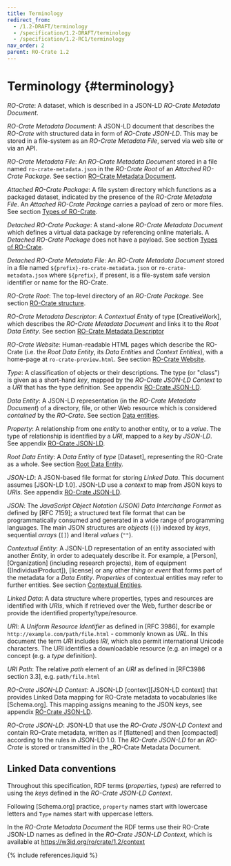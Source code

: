 ```yaml
---
title: Terminology
redirect_from:
  - /1.2-DRAFT/terminology
  - /specification/1.2-DRAFT/terminology
  - /specification/1.2-RC1/terminology
nav_order: 2
parent: RO-Crate 1.2
---
```

<!--
   Copyright 2019-2020 University of Technology Sydney
   Copyright 2019-2023 The University of Manchester UK 
   Copyright 2019-2025 RO-Crate contributors <https://github.com/ResearchObject/ro-crate/graphs/contributors>

   Licensed under the Apache License, Version 2.0 (the "License");
   you may not use this file except in compliance with the License.
   You may obtain a copy of the License at

       http://www.apache.org/licenses/LICENSE-2.0

   Unless required by applicable law or agreed to in writing, software
   distributed under the License is distributed on an "AS IS" BASIS,
   WITHOUT WARRANTIES OR CONDITIONS OF ANY KIND, either express or implied.
   See the License for the specific language governing permissions and
   limitations under the License.
-->

# Terminology {#terminology}


_RO-Crate_: A dataset, which is described in a JSON-LD _RO-Crate Metadata Document_. 

_RO-Crate Metadata Document_: A JSON-LD document that describes the _RO-Crate_ with structured data in form of _RO-Crate JSON-LD_. This may be stored in a file-system as an _RO-Crate Metadata File_, served via web site or via an API. 

_RO-Crate Metadata File_: An _RO-Crate Metadata Document_ stored in a file named  `ro-crate-metadata.json` in the _RO-Crate Root_ of an _Attached RO-Crate Package_. See section [RO-Crate Metadata Document](structure#ro-crate-metadata-document-ro-crate-metadatajson). 

_Attached RO-Crate Package_: A file system directory which functions as a packaged dataset, indicated by the presence of the _RO-Crate Metadata File_. An _Attached RO-Crate Package_ carries a payload of zero or more files. See section [Types of RO-Crate](structure#types-of-ro-crate).

_Detached RO-Crate Package_: A stand-alone _RO-Crate Metadata Document_ which defines a virtual data package by referencing online materials. A  _Detached RO-Crate Package_ does not have a payload. See section [Types of RO-Crate](structure#types-of-ro-crate).

_Detached RO-Crate Metadata File_: An _RO-Crate Metadata Document_ stored in a file named  `${prefix}-ro-crate-metadata.json` or `ro-crate-metadata.json` where  `${prefix}`, if present, is a file-system safe version identifier or name for the RO-Crate.


_RO-Crate Root_: The top-level directory of an _RO-Crate Package_. See section [RO-Crate structure](structure).

_RO-Crate Metadata Descriptor_: A _Contextual Entity_ of type [CreativeWork], which describes the _RO-Crate Metadata Document_ and links it to the _Root Data Entity_. See section [RO-Crate Metadata Descriptor](root-data-entity#ro-crate-metadata-descriptor)

_RO-Crate Website_: Human-readable HTML pages which describe the RO-Crate (i.e. the _Root Data Entity_, its _Data Entities_ and _Context Entities_), with a home-page at `ro-crate-preview.html`. See section [RO-Crate Website](structure#ro-crate-website-ro-crate-previewhtml-and-ro-crate-preview_files-for-packages).

_Type_: A classification of objects or their descriptions. The type (or "class") is given as a short-hand _key_, mapped by the _RO-Crate JSON-LD Context_ to a _URI_ that has the type definition. See appendix [RO-Crate JSON-LD](appendix/jsonld).

_Data Entity_: A JSON-LD representation (in the _RO-Crate Metadata Document_) of a directory, file, or other Web resource which is considered _contained_ by the _RO-Crate_. See section [Data entities](data-entities).

_Property_: A relationship from one _entity_ to another entity, or to a _value_. The type of relationship is identified by a _URI_, mapped to a _key_ by _JSON-LD_. See appendix [RO-Crate JSON-LD](appendix/jsonld).

_Root Data Entity_: A _Data Entity_ of _type_ [Dataset], representing the RO-Crate as a whole.  See section [Root Data Entity](root-data-entity).

_JSON-LD_: A JSON-based file format for storing _Linked Data_. This document assumes [JSON-LD 1.0]. JSON-LD use a _context_ to map from JSON keys to _URIs_. See appendix [RO-Crate JSON-LD](appendix/jsonld).

_JSON_: The _JavaScript Object Notation (JSON) Data Interchange Format_ as defined by [RFC 7159]; a structured text file format that can be programmatically consumed and generated in a wide range of programming languages. The main JSON structures are _objects_ (`{}`) indexed by _keys_, sequential _arrays_ (`[]`) and literal _values_ (`""`).

_Contextual Entity_: A JSON-LD representation of an entity associated with another _Entity_, in order to adequately describe it. For example, a [Person], [Organization] (including research projects), item of equipment ([IndividualProduct]), [license] or any other _thing_ or _event_ that forms part of the metadata for a _Data Entity_. _Properties_ of contextual entities may refer to further entities. See section [Contextual Entities](contextual-entities).

_Linked Data_: A data structure where properties, types and resources are identified with _URIs_, which if retrieved over the Web, further describe or provide the identified property/type/resource.

_URI_: A _Uniform Resource Identifier_ as defined in [RFC 3986], for example `http://example.com/path/file.html` - commonly known as _URL_. In this document the term _URI_ includes _IRI_, which also permit international Unicode characters. The URI identifies a downloadable resource (e.g. an image) or a concept (e.g. a _type_ definition).

_URI Path_: The relative _path_ element of an _URI_ as defined in [RFC3986 section 3.3], e.g. `path/file.html`

_RO-Crate JSON-LD Context_: A JSON-LD [context][JSON-LD context] that provides Linked Data mapping for RO-Crate metadata to vocabularies like [Schema.org]. This mapping assigns meaning to the JSON keys, see appendix [RO-Crate JSON-LD](appendix/jsonld).

_RO-Crate JSON-LD_: JSON-LD that use the _RO-Crate JSON-LD Context_ and contain RO-Crate metadata, written as if [flattened] and then [compacted] according to the rules in JSON-LD 1.0. The _RO-Crate JSON-LD_ for an _RO-Crate_ is stored or transmitted in the _RO-Crate Metadata Document.



## Linked Data conventions

Throughout this specification, RDF terms (_properties_, _types_) are referred to using the _keys_ defined in the _RO-Crate JSON-LD Context_.

Following [Schema.org] practice, `property` names start with lowercase letters and `Type` names start with uppercase letters.

In the _RO-Crate Metadata Document_ the RDF terms use their RO-Crate JSON-LD names as defined in the _RO-Crate JSON-LD Context_, which is available at <https://w3id.org/ro/crate/1.2/context>

{% include references.liquid %}
